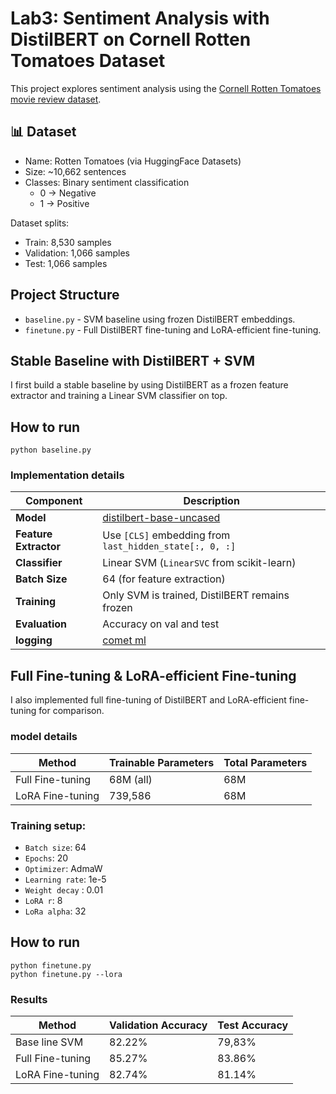 # Lab3: Sentiment Analysis with DistilBERT on Cornell Rotten Tomatoes Dataset

This project explores sentiment analysis using the [Cornell Rotten Tomatoes movie review dataset](https://huggingface.co/datasets/rotten_tomatoes).  

## 📊 Dataset

- Name: Rotten Tomatoes (via HuggingFace Datasets)
- Size: ~10,662 sentences
- Classes: Binary sentiment classification
    - 0 → Negative
    - 1 → Positive

Dataset splits:

- Train: 8,530 samples
- Validation: 1,066 samples
- Test: 1,066 samples

## Project Structure
- `baseline.py` - SVM baseline using frozen DistilBERT embeddings.
- `finetune.py` - Full DistilBERT fine-tuning and LoRA-efficient fine-tuning.

##  Stable Baseline with DistilBERT + SVM

I first build a stable baseline by using DistilBERT as a frozen feature extractor and training a Linear SVM classifier on top.

## How to run 

```
python baseline.py
```

### Implementation details 

| Component             | Description                                                            |
| --------------------- | ---------------------------------------------------------------------- |
| **Model**             | [distilbert-base-uncased](https://huggingface.co/distilbert/distilbert-base-uncased)          |
| **Feature Extractor** | Use `[CLS]` embedding from `last_hidden_state[:, 0, :]`                |
| **Classifier**        | Linear SVM (`LinearSVC` from scikit-learn)                             |
| **Batch Size**        | 64 (for feature extraction)                                            |
| **Training**          | Only SVM is trained, DistilBERT remains frozen                         |
| **Evaluation**        | Accuracy on val and test                           |
| **logging**            | [comet ml](https://www.comet.com/alessiochen/dla-lab3/view/new/panels)


## Full Fine-tuning & LoRA-efficient Fine-tuning 
I also implemented full fine-tuning of DistilBERT and LoRA-efficient fine-tuning for comparison.

### model details 
| Method           | Trainable Parameters | Total Parameters |
| ---------------- | -------------------- | ---------------- |
| Full Fine-tuning | 68M (all)            | 68M              |
| LoRA Fine-tuning | 739,586              | 68M              |

### Training setup:

- `Batch size`: 64
- `Epochs`: 20
- `Optimizer`: AdmaW
- `Learning rate`: 1e-5
- `Weight decay` : 0.01
- `LoRA r`: 8 
- `LoRa alpha`: 32 

## How to run 

```
python finetune.py
python finetune.py --lora 
```

### Results 
| Method           | Validation Accuracy | Test Accuracy |
| ---------------- | ------------------- | ------------- |
| Base line SVM    | 82.22%              | 79,83%        |
| Full Fine-tuning | 85.27%              | 83.86%        |
| LoRA Fine-tuning | 82.74%              | 81.14%        |
